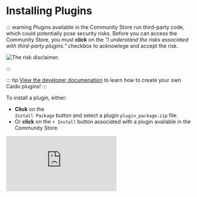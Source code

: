 # Installing Plugins

::: warning
Plugins available in the Community Store run third-party code, which could potentially pose security risks. Before you can access the Community Store, you must **click** on the _"I understand the risks associated with third-party plugins."_ checkbox to acknowlege and accept the risk.

<img alt="The risk disclaimer." src="/_images/plugins_disclaimer.png" center>

:::

::: tip
[View the developer documenation](https://developer.caido.io/) to learn how to create your own Caido plugins!
:::

To install a plugin, either:

- **Click** on the <code><Icon icon="fas fa-upload" /> Install Package</code> button and select a plugin `plugin_package.zip` file.
- Or **click** on the `+ Install` button associated with a plugin available in the Community Store.

<div class="video small">
  <iframe src="https://www.youtube.com/embed/lO-WB_cXPfk?si=kou_6r8GDF1yl5Jm" title="YouTube video player." frameborder="0"></iframe>
</div>
